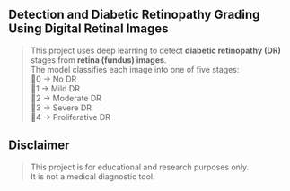 <h2>Detection and Diabetic Retinopathy Grading Using Digital Retinal Images</h2>

>This project uses deep learning to detect **diabetic retinopathy (DR)** stages from **retina (fundus) images**.<br>
The model classifies each image into one of five stages:<br>
🔹0 → No DR<br>
🔹1 → Mild DR<br>
🔹2 → Moderate DR<br>
🔹3 → Severe DR<br>
🔹4 → Proliferative DR<br>

**‎Disclaimer**
-
>This project is for educational and research purposes only.<br>
It is not a medical diagnostic tool.
